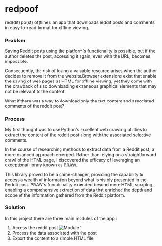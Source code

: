 # redpoof
red(dit) po(st) of(fline): an app that downloads reddit posts and comments in easy-to-read format for offline viewing.

### Problem
Saving Reddit posts using the platform's functionality is possible, but if the author deletes the post, accessing it again, even with the URL, becomes impossible. 

Consequently, the risk of losing a valuable resource arises when the author decides to remove it from the website.Browser extensions exist that enable the saving of web pages as HTML for offline viewing, yet they come with the drawback of also downloading extraneous graphical elements that may not be relevant to the content.

What if there was a way to download only the text content and associated comments of the reddit post?

### Process
My first thought was to use Python's excellent web crawling utilities to extract the content of the reddit post along with the associated selective comments. 

In the course of researching methods to extract data from a Reddit post, a more nuanced approach emerged. Rather than relying on a straightforward crawl of the HTML page, I discovered the efficacy of leveraging an exceptional library known as [PRAW](https://praw.readthedocs.io/en/stable/index.html). 

This library proved to be a game-changer, providing the capability to access a wealth of information beyond what is visibly presented in the Reddit post. PRAW's functionality extended beyond mere HTML scraping, enabling a comprehensive extraction of data that enriched the depth and scope of the information gathered from the Reddit platform.‍

### Solution
In this project there are three main modules of the app :

1. Access the reddit post
   ![Module 1]([http://url/to/img.png](https://assets-global.website-files.com/63402a8bbd098358bb9773a4/6515ac419b04859ca5b43170_Screenshot%202023-09-28%20at%2012.36.40%20PM.png)https://assets-global.website-files.com/63402a8bbd098358bb9773a4/6515ac419b04859ca5b43170_Screenshot%202023-09-28%20at%2012.36.40%20PM.png)
3. Process the data associated with the post
4. Export the content to a simple HTML file
